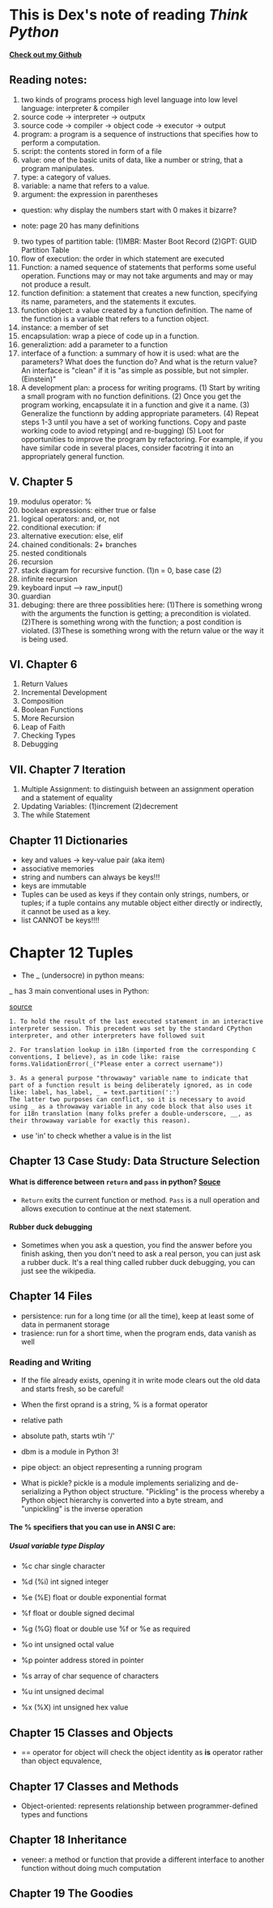 # This is Dex's note of reading _Think Python_

[__Check out my Github__](https://github.com/DexHunter)

## Reading notes:

1. two kinds of programs process high level language into low level language: interpreter & compiler
2. source code -> interpreter -> outputx
3. source code -> compiler -> object code -> executor -> output
4. program: a program is a sequence of instructions that specifies how to perform a computation.
5. script: the contents stored in form of a file
6. value: one of the basic units of data, like a number or string, that a program manipulates.
7. type: a category of values.
8. variable: a name that refers to a value.
9. argument: the expression in parentheses

* question: why display the numbers start with 0 makes it bizarre?

* note: page 20 has many definitions

9. two types of partition table:
	(1)MBR: Master Boot Record
 	(2)GPT: GUID Partition Table
10. flow of execution: the order in which statement are executed
11. Function: a named sequence of statements that performs some useful operation. Functions may or may not take arguments and may or may not produce a result.
12. function definition: a statement that creates a new function, specifying its name, parameters, and the statements it excutes.
13. function object: a value created by a function definition. The name of the function is a variable that refers to a function object.
14. instance: a member of set
15. encapsulation: wrap a piece of code up in a function.
16. generaliztion: add a parameter to a function
17. interface of a function: a summary of how it is used: what are the parameters? What does the function do? And what is the return value? An interface is "clean" if it is "as simple as possible, but not simpler. (Einstein)"
18. A development plan: a process for writing programs.
	(1) Start by writing a small program with no function definitions.
	(2) Once you get the program working, encapsulate it in a function and give it a name.
	(3) Generalize the functionn by adding appropriate parameters.
	(4) Repeat steps 1-3 until you have a set of working functions. Copy and paste working code to aviod retyping( and re-bugging)
	(5) Loot for opportunities to improve the program by refactoring. For example, if you have similar code in several places, consider facotring it into an appropriately general function.

## V. Chapter 5

19. modulus operator: %
20. boolean expressions: either true or false
21. logical operators: and, or, not
22. conditional execution: if
23. alternative execution: else, elif
24. chained conditionals: 2+ branches
25. nested conditionals
26. recursion
27. stack diagram for recursive function.
    (1)n = 0, base case
	(2)
28. infinite recursion
29. keyboard input --> raw_input() 
30. guardian
31. debuging:
			there are three possiblities here:
				(1)There is something wrong with the arguments the function is getting; a precondition is violated.
				(2)There is something wrong with the function; a post condition is violated.
				(3)These is something wrong with the return value or the way it is being used.

## VI. Chapter 6

1. Return Values
2. Incremental Development
3. Composition
4. Boolean Functions
5. More Recursion
6. Leap of Faith
7. Checking Types
8. Debugging

## VII. Chapter 7 Iteration

1. Multiple Assignment: to distinguish between an assignment operation and a statement of equality
2. Updating Variables: (1)increment (2)decrement
3. The while Statement



## Chapter 11 Dictionaries

* key and values -> key-value pair (aka item)
* associative memories
* string and numbers can always be keys!!!
* keys are immutable
* Tuples can be used as keys if they contain only strings, numbers, or tuples; if a tuple contains any mutable object either directly or indirectly, it cannot be used as a key.
* list CANNOT be keys!!!!

# Chapter 12 Tuples

* The _ (undersocre) in python means:

_ has 3 main conventional uses in Python:

[source](http://stackoverflow.com/questions/5893163/what-is-the-purpose-of-the-single-underscore-variable-in-python)
>
	
	1. To hold the result of the last executed statement in an interactive interpreter session. This precedent was set by the standard CPython interpreter, and other interpreters have followed suit
	
	2. For translation lookup in i18n (imported from the corresponding C conventions, I believe), as in code like: raise
	forms.ValidationError(_("Please enter a correct username"))
	
	3. As a general purpose "throwaway" variable name to indicate that part of a function result is being deliberately ignored, as in code like: label, has_label, _ = text.partition(':')
	The latter two purposes can conflict, so it is necessary to avoid using _ as a throwaway variable in any code block that also uses it for i18n translation (many folks prefer a double-underscore, __, as their throwaway variable for exactly this reason).
>
* use 'in' to check whether a value is in the list


## Chapter 13 Case Study: Data Structure Selection

#### What is difference between `return` and `pass` in python? [Souce](http://stackoverflow.com/questions/7872611/in-python-what-is-the-difference-between-pass-and-return)

* `Return` exits the current function or method. `Pass` is a null operation and allows execution to continue at the next statement.

#### Rubber duck debugging

* Sometimes when you ask a question, you find the answer before you finish asking, then you don't need to ask a real person, you can just ask a rubber duck. It's a real thing called rubber duck debugging, you can just see the wikipedia.



## Chapter 14 Files

* persistence: run for a long time (or all the time), keep at least some of data in permanent storage
* trasience: run for a short time, when the program ends, data vanish as well

### Reading and Writing

* If the file already exists, opening it in write mode clears out the old data and starts
fresh, so be careful!

* When the first oprand is a string, % is a format operator
* relative path
* absolute path, starts wtih '/'
* dbm is a module in Python 3! 
* pipe object: an object representing a running program
* What is pickle? pickle is a module implements serializing and de-serializing a Python object structure. "Pickling" is the process whereby a Python object hierarchy is converted into a byte stream, and "unpickling" is the inverse operation

#### The % specifiers that you can use in ANSI C are:

##### Usual variable type Display

* %c char single character

* %d (%i) int signed integer

* %e (%E) float or double exponential format

* %f float or double signed decimal

* %g (%G) float or double use %f or %e as required
 
* %o int unsigned octal value

* %p pointer address stored in pointer

* %s array of char sequence of characters

* %u int unsigned decimal

* %x (%X) int unsigned hex value


## Chapter 15 Classes and Objects

* == operator for object will check the object identity as __is__ operator rather than object equvalence, 


## Chapter 17 Classes and Methods

* Object-oriented: represents relationship between programmer-defined types and functions

## Chapter 18 Inheritance
* veneer: a method or function that provide a different interface to another function without doing much computation

## Chapter 19 The Goodies